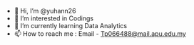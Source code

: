 - 👋 Hi, I’m @yuhann26
- 👀 I’m interested in Codings
- 🌱 I’m currently learning Data Analytics
- 📫 How to reach me : Email - Tp066488@mail.apu.edu.my

<!---
yuhann26/yuhann26 is a ✨ special ✨ repository because its `README.md` (this file) appears on your GitHub profile.
You can click the Preview link to take a look at your changes.
--->
